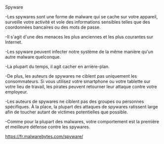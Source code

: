 Spyware

-Les spywares sont une forme de malware qui se cache sur votre appareil, surveille votre activité et vole des informations sensibles telles que des coordonnées bancaires ou des mots de passe. 

-Il s'agit d'une des menaces les plus anciennes et les plus courantes sur Internet. 

-Les spyware peuvent infecter notre système de la même manière qu'un autre malware quelconque. 

-La plupart du temps, il agit cacher en arrière-plan. 

-De plus,  les auteurs de spywares ne ciblent pas uniquement les consommateurs. Si vous utilisez votre smartphone ou votre tablette sur votre lieu de travail, les pirates peuvent retourner leur attaque contre votre employeur. 

-Les auteurs de spywares ne ciblent pas des groupes ou personnes spécifiques. À la place, la plupart des attaques de spywares ratissent large afin de toucher autant de victimes potentielles que possible.

-Comme pour la plupart des malwares, votre comportement est la première et meilleure défense contre les spywares.



https://fr.malwarebytes.com/spyware/
